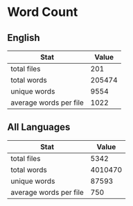 # Word Count

## English

Stat | Value
---- | -----
total files | 201
total words | 205474
unique words | 9554
average words per file | 1022

## All Languages

Stat | Value
---- | -----
total files | 5342
total words | 4010470
unique words | 87593
average words per file | 750
